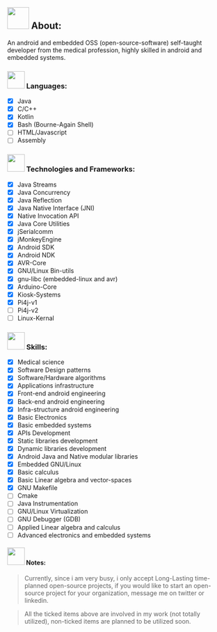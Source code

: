 ## <img src="https://user-images.githubusercontent.com/60224159/202692478-bbf0d6d1-3eb6-405b-aa50-96a2dc0f6e23.svg" width=50 height=50></img> About: 

An android and embedded OSS (open-source-software) self-taught developer from the medical profession, highly skilled in android and embedded systems.

### <img src="https://user-images.githubusercontent.com/60224159/202689902-ca1164de-930f-43b8-8517-35c9c5751d06.svg" width=40 height=40></img> Languages: 
- [x] Java
- [x] C/C++
- [x] Kotlin
- [x] Bash (Bourne-Again Shell)
- [ ] HTML/Javascript
- [ ] Assembly

### <img src="https://user-images.githubusercontent.com/60224159/202691115-3eb08563-3d7b-417f-a02c-9e2b7f2ed01b.svg" width=40 height=40></img> Technologies and Frameworks: 
- [x] Java Streams
- [x] Java Concurrency
- [x] Java Reflection
- [x] Java Native Interface (JNI)
- [x] Native Invocation API
- [x] Java Core Utilities
- [x] jSerialcomm
- [x] jMonkeyEngine
- [x] Android SDK
- [x] Android NDK
- [x] AVR-Core
- [x] GNU/Linux Bin-utils
- [x] gnu-libc (embedded-linux and avr)
- [x] Arduino-Core
- [x] Kiosk-Systems 
- [x] Pi4j-v1
- [ ] Pi4j-v2
- [ ] Linux-Kernal

### <img src="https://user-images.githubusercontent.com/60224159/202691386-fbe87724-ed6b-4736-8d57-8705b67c24f1.svg" width=40 height=40></img> Skills: 
- [x] Medical science 
- [x] Software Design patterns
- [x] Software/Hardware algorithms
- [x] Applications infrastructure
- [x] Front-end android engineering
- [x] Back-end android engineering
- [x] Infra-structure android engineering    
- [x] Basic Electronics
- [x] Basic embedded systems
- [x] APIs Development
- [x] Static libraries development 
- [x] Dynamic libraries development
- [x] Android Java and Native modular libraries
- [x] Embedded GNU/Linux 
- [x] Basic calculus
- [x] Basic Linear algebra and vector-spaces  
- [x] GNU Makefile
- [ ] Cmake
- [ ] Java Instrumentation
- [ ] GNU/Linux Virtualization
- [ ] GNU Debugger (GDB)
- [ ] Applied Linear algebra and calculus
- [ ] Advanced electronics and embedded systems

#### <img src="https://user-images.githubusercontent.com/60224159/202689343-a71393c1-380f-412d-a3d8-3245bdd5a298.svg" width=40 height=40></img> Notes:
> Currently, since i am very busy, i only accept Long-Lasting time-planned open-source projects, if you would like to start an open-source project for your organization, message me on twitter or linkedin.

> All the ticked items above are involved in my work (not totally utilized), non-ticked items are planned to be utilized soon.
